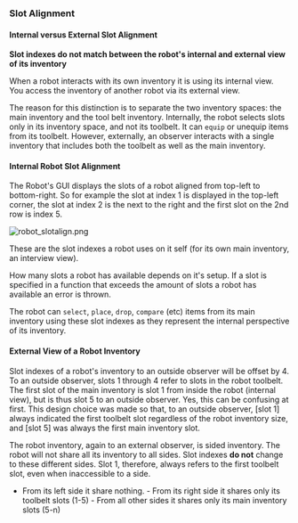 ### Slot Alignment

#### Internal versus External Slot Alignment

**Slot indexes do not match between the robot's internal and external
view of its inventory**

When a robot interacts with its own inventory it is using its internal
view. You access the inventory of another robot via its external view.

The reason for this distinction is to separate the two inventory spaces:
the main inventory and the tool belt inventory. Internally, the robot
selects slots only in its inventory space, and not its toolbelt. It can
`equip` or unequip items from its toolbelt. However, externally, an
observer interacts with a single inventory that includes both the
toolbelt as well as the main inventory.

#### Internal Robot Slot Alignment

The Robot's GUI displays the slots of a robot aligned from top-left to
bottom-right. So for example the slot at index 1 is displayed in the
top-left corner, the slot at index 2 is the next to the right and the
first slot on the 2nd row is index 5.

![robot_slotalign.png](/api/robot_slotalign.png)

These are the slot indexes a robot uses on it self (for its own main
inventory, an interview view).

How many slots a robot has available depends on it's setup. If a slot
is specified in a function that exceeds the amount of slots a robot has
available an error is thrown.

The robot can `select`, `place`, `drop`, `compare` (etc) items
from its main inventory using these slot indexes as they represent the
internal perspective of its inventory.

#### External View of a Robot Inventory

Slot indexes of a robot's inventory to an outside observer will be
offset by 4. To an outside observer, slots 1 through 4 refer to slots in
the robot toolbelt. The first slot of the main inventory is slot 1 from
inside the robot (internal view), but is thus slot 5 to an outside
observer. Yes, this can be confusing at first. This design choice was
made so that, to an outside observer, [slot 1] always indicated the
first toolbelt slot regardless of the robot inventory size, and [slot
5] was always the first main inventory slot.

The robot inventory, again to an external observer, is sided inventory.
The robot will not share all its inventory to all sides. Slot indexes
**do not** change to these different sides. Slot 1, therefore, always
refers to the first toolbelt slot, even when inaccessible to a side.

- From its left side it share nothing. - From its right side it shares
only its toolbelt slots (1-5) - From all other sides it shares only its
main inventory slots (5-n)

